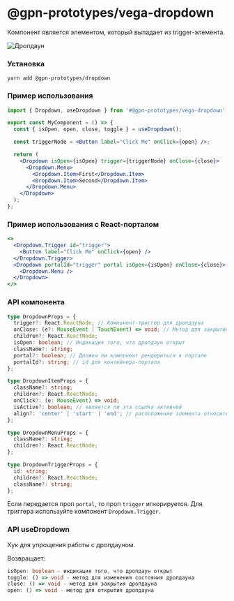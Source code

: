 # @gpn-prototypes/vega-dropdown

Компонент является элементом, который выпадает из trigger-элемента.

![Дропдаун](docs/dropdown.png)

### Установка

```
yarn add @gpn-prototypes/dropdown
```

### Пример использования

```jsx
import { Dropdown, useDropdown } from '#@gpn-prototypes/vega-dropdown';

export const MyComponent = () => {
  const { isOpen, open, close, toggle } = useDropdown();

  const triggerNode = <Button label="Click Me" onClick={open} />;

  return (
    <Dropdown isOpen={isOpen} trigger={triggerNode} onClose={close}>
      <Dropdown.Menu>
        <Dropdown.Item>First</Dropdown.Item>
        <Dropdown.Item>Second</Dropdown.Item>
      </Dropdown.Menu>
    </Dropdown>
  );
};
```

### Пример использования с React-порталом

```jsx
<>
  <Dropdown.Trigger id="trigger">
    <Button label="Click Me" onClick={open} />
  </Dropdown.Trigger>
  <Dropdown portalId="trigger" portal isOpen={isOpen} onClose={close}>
    <Dropdown.Menu />
  </Dropdown>
</>
```

### API компонента

```ts
type DropdownProps = {
  trigger?: React.ReactNode; // Компонент-триггер для дропдауна
  onClose: (e?: MouseEvent | TouchEvent) => void; // Метод для закрытия дропдауна
  children?: React.ReactNode;
  isOpen: boolean; // Индикация того, что дропдаун открыт
  className?: string;
  portal?: boolean; // Должен ли компонент рендериться в портале
  portalId?: string; // id для контейнера-портала
};

type DropdownItemProps = {
  className?: string;
  children?: React.ReactNode;
  onClick?: (e: MouseEvent) => void;
  isActive?: boolean; // является ли эта ссылка активной
  align?: 'center' | 'start' | 'end'; // расположение элемента относительно меню
};

type DropdownMenuProps = {
  className?: string;
  children?: React.ReactNode;
};

type DropdownTriggerProps = {
  id: string;
  children?: React.ReactNode;
  className?: string;
};
```

Если передается проп `portal`, то проп `trigger` игнорируется. Для триггера используйте компонент `Dropdown.Trigger`.

### API useDropdown

Хук для упрощения работы с дропдауном.

Возвращает:

```ts
isOpen: boolean - индикация того, что дропдаун открыт
toggle: () => void - метод для изменения состояния дропдауна
close: () => void - метод для закрытия дропдауна
open: () => void - метод для открытия дропдауна

```
